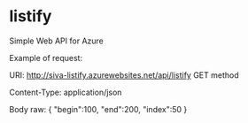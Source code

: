 # listify
Simple Web API for Azure


Example of request:

URI: http://siva-listify.azurewebsites.net/api/listify
GET method

Content-Type: application/json

Body raw: 
{
 "begin":100,
 "end":200,
 "index":50
}
